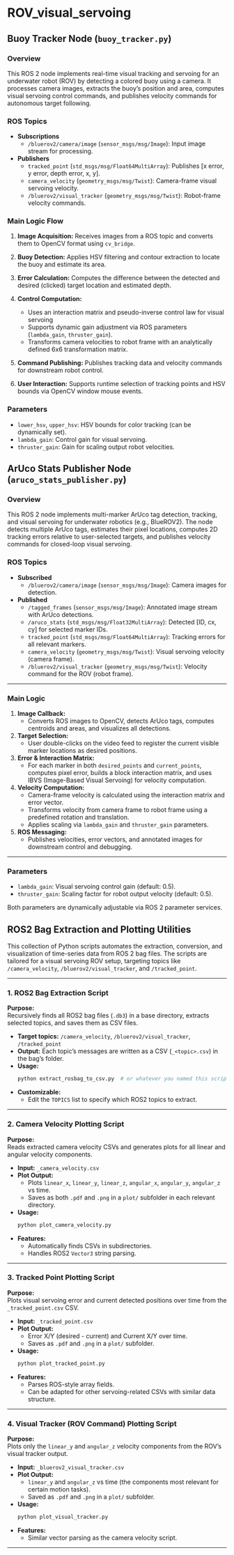# ROV_visual_servoing

## Buoy Tracker Node (`buoy_tracker.py`)

### Overview

This ROS 2 node implements real-time visual tracking and servoing for an underwater robot (ROV) by detecting a colored buoy using a camera. It processes camera images, extracts the buoy’s position and area, computes visual servoing control commands, and publishes velocity commands for autonomous target following.

### ROS Topics

- **Subscriptions**
  - `/bluerov2/camera/image` (`sensor_msgs/msg/Image`): Input image stream for processing.
- **Publishers**
  - `tracked_point` (`std_msgs/msg/Float64MultiArray`): Publishes [x error, y error, depth error, x, y].
  - `camera_velocity` (`geometry_msgs/msg/Twist`): Camera-frame visual servoing velocity.
  - `/bluerov2/visual_tracker` (`geometry_msgs/msg/Twist`): Robot-frame velocity commands.

### Main Logic Flow

1. **Image Acquisition:** Receives images from a ROS topic and converts them to OpenCV format using `cv_bridge`.
2. **Buoy Detection:** Applies HSV filtering and contour extraction to locate the buoy and estimate its area.
3. **Error Calculation:** Computes the difference between the detected and desired (clicked) target location and estimated depth.

4. **Control Computation:**
   - Uses an interaction matrix and pseudo-inverse control law for visual servoing
   - Supports dynamic gain adjustment via ROS parameters (`lambda_gain`, `thruster_gain`).
   - Transforms camera velocities to robot frame with an analytically defined 6x6 transformation matrix.
5. **Command Publishing:** Publishes tracking data and velocity commands for downstream robot control.
6. **User Interaction:** Supports runtime selection of tracking points and HSV bounds via OpenCV window mouse events.


### Parameters

- `lower_hsv`, `upper_hsv`: HSV bounds for color tracking (can be dynamically set).
- `lambda_gain`: Control gain for visual servoing.
- `thruster_gain`: Gain for scaling output robot velocities.

## ArUco Stats Publisher Node (`aruco_stats_publisher.py`)

### Overview

This ROS 2 node implements multi-marker ArUco tag detection, tracking, and visual servoing for underwater robotics (e.g., BlueROV2). The node detects multiple ArUco tags, estimates their pixel locations, computes 2D tracking errors relative to user-selected targets, and publishes velocity commands for closed-loop visual servoing.

### ROS Topics

- **Subscribed**
  - `/bluerov2/camera/image` (`sensor_msgs/msg/Image`): Camera images for detection.
- **Published**
  - `/tagged_frames` (`sensor_msgs/msg/Image`): Annotated image stream with ArUco detections.
  - `/aruco_stats` (`std_msgs/msg/Float32MultiArray`): Detected [ID, cx, cy] for selected marker IDs.
  - `tracked_point` (`std_msgs/msg/Float64MultiArray`): Tracking errors for all relevant markers.
  - `camera_velocity` (`geometry_msgs/msg/Twist`): Visual servoing velocity (camera frame).
  - `/bluerov2/visual_tracker` (`geometry_msgs/msg/Twist`): Velocity command for the ROV (robot frame).

---

### Main Logic

1. **Image Callback:** 
   - Converts ROS images to OpenCV, detects ArUco tags, computes centroids and areas, and visualizes all detections.
2. **Target Selection:**
   - User double-clicks on the video feed to register the current visible marker locations as desired positions.
3. **Error & Interaction Matrix:**
   - For each marker in both `desired_points` and `current_points`, computes pixel error, builds a block interaction matrix, and uses IBVS (Image-Based Visual Servoing) for velocity computation.
4. **Velocity Computation:**
   - Camera-frame velocity is calculated using the interaction matrix and error vector.
   - Transforms velocity from camera frame to robot frame using a predefined rotation and translation.
   - Applies scaling via `lambda_gain` and `thruster_gain` parameters.
5. **ROS Messaging:**
   - Publishes velocities, error vectors, and annotated images for downstream control and debugging.
---

### Parameters

- `lambda_gain`: Visual servoing control gain (default: 0.5).
- `thruster_gain`: Scaling factor for robot output velocity (default: 0.5).

Both parameters are dynamically adjustable via ROS 2 parameter services.


## ROS2 Bag Extraction and Plotting Utilities

This collection of Python scripts automates the extraction, conversion, and visualization of time-series data from ROS 2 bag files. The scripts are tailored for a visual servoing ROV setup, targeting topics like `/camera_velocity`, `/bluerov2/visual_tracker`, and `/tracked_point`.

---

### 1. **ROS2 Bag Extraction Script**

**Purpose:**  
Recursively finds all ROS2 bag files (`.db3`) in a base directory, extracts selected topics, and saves them as CSV files.

- **Target topics:** `/camera_velocity`, `/bluerov2/visual_tracker`, `/tracked_point`
- **Output:** Each topic’s messages are written as a CSV (`_<topic>.csv`) in the bag’s folder.
- **Usage:**  
  ```bash
  python extract_rosbag_to_csv.py  # or whatever you named this script
  ```
- **Customizable:**  
  - Edit the `TOPICS` list to specify which ROS2 topics to extract.

---

### 2. **Camera Velocity Plotting Script**

**Purpose:**  
Reads extracted camera velocity CSVs and generates plots for all linear and angular velocity components.

- **Input:** `_camera_velocity.csv`
- **Plot Output:**  
  - Plots `linear_x`, `linear_y`, `linear_z`, `angular_x`, `angular_y`, `angular_z` vs time.
  - Saves as both `.pdf` and `.png` in a `plot/` subfolder in each relevant directory.
- **Usage:**  
  ```bash
  python plot_camera_velocity.py
  ```
- **Features:**  
  - Automatically finds CSVs in subdirectories.
  - Handles ROS2 `Vector3` string parsing.

---

### 3. **Tracked Point Plotting Script**

**Purpose:**  
Plots visual servoing error and current detected positions over time from the `_tracked_point.csv` CSV.

- **Input:** `_tracked_point.csv`
- **Plot Output:**  
  - Error X/Y (desired - current) and Current X/Y over time.
  - Saves as `.pdf` and `.png` in a `plot/` subfolder.
- **Usage:**  
  ```bash
  python plot_tracked_point.py
  ```
- **Features:**  
  - Parses ROS-style array fields.
  - Can be adapted for other servoing-related CSVs with similar data structure.

---

### 4. **Visual Tracker (ROV Command) Plotting Script**

**Purpose:**  
Plots only the `linear_y` and `angular_z` velocity components from the ROV’s visual tracker output.

- **Input:** `_bluerov2_visual_tracker.csv`
- **Plot Output:**  
  - `linear_y` and `angular_z` vs time (the components most relevant for certain motion tasks).
  - Saved as `.pdf` and `.png` in a `plot/` subfolder.
- **Usage:**  
  ```bash
  python plot_visual_tracker.py
  ```
- **Features:**  
  - Similar vector parsing as the camera velocity script.

---


